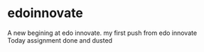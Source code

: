 # edoinnovate
A new begining  at edo innovate. my first push from edo innovate  
Today assignment done and dusted 
